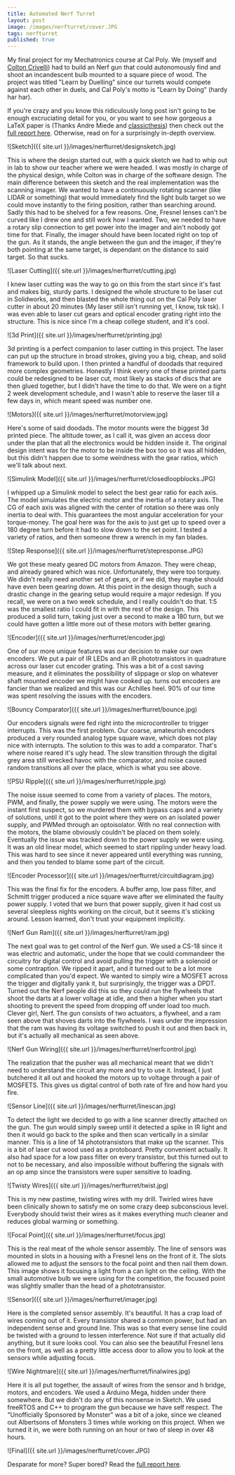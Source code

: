 ```yaml
---
title: Automated Nerf Turret
layout: post
image: /images/nerfturret/cover.JPG
tags: nerfturret
published: true
---
```


My final project for my Mechatronics course at Cal Poly. We (myself and [Colton Crivelli](http://www.coltoncrivelli.com)) had to build an Nerf gun that could autonomously find and shoot an incandescent bulb mounted to a square piece of wood. The project was titled "Learn by Duelling" since our turrets would compete against each other in duels, and Cal Poly's motto is "Learn by Doing" (hardy har har).

<!-- more -->

If you're crazy and you know this ridiculously long post isn't going to be enough excruciating detail for you, or you want to see how gorgeous a LaTeX paper is (Thanks Andre Miede and [classicthesis](https://www.ctan.org/pkg/classicthesis)) then check out the [full report here](/images/nerfturret/Crivelli_Doty_Final.pdf). Otherwise, read on for a surprisingly in-depth overview.

![Sketch]({{ site.url }}/images/nerfturret/designsketch.jpg)

This is where the design started out, with a quick sketch we had to whip out in lab to show our teacher where we were headed. I was mostly in charge of the physical design, while Colton was in charge of the software design. The main difference between this sketch and the real implementation was the scanning imager. We wanted to have a continuously rotating scanner (like LIDAR or something) that would immediately find the light bulb target so we could move instantly to the firing position, rather than searching around. Sadly this had to be shelved for a few reasons. One, Fresnel lenses can't be curved like I drew one and still work how I wanted. Two, we needed to have a rotary slip connection to get power into the imager and ain't nobody got time for that. Finally, the imager should have been located right on top of the gun. As it stands, the angle between the gun and the imager, if they're both pointing at the same target, is dependant on the distance to said target. So that sucks.

![Laser Cutting]({{ site.url }}/images/nerfturret/cutting.jpg)

I knew laser cutting was the way to go on this from the start since it's fast and makes big, sturdy parts. I designed the whole structure to be laser cut in Solidworks, and then blasted the whole thing out on the Cal Poly laser cutter in about 20 minutes (My laser still isn't running yet, I know, tsk tsk). I was even able to laser cut gears and optical encoder grating right into the structure. This is nice since I'm a cheap college student, and it's cool.

![3d Print]({{ site.url }}/images/nerfturret/printing.jpg)

3d printing is a perfect companion to laser cutting in this project. The laser can put up the structure in broad strokes, giving you a big, cheap, and solid framework to build upon. I then printed a handful of doodads that required more complex geometries. Honestly I think every one of these printed parts could be redesigned to be laser cut, most likely as stacks of discs that are then glued together, but I didn't have the time to do that. We were on a tight 2 week development schedule, and I wasn't able to reserve the laser till a few days in, which meant speed was number one.

![Motors]({{ site.url }}/images/nerfturret/motorview.jpg)

Here's some of said doodads. The motor mounts were the biggest 3d printed piece. The altitude tower, as I call it, was given an access door under the plan that all the electronics would be hidden inside it. The original design intent was for the motor to be inside the box too so it was all hidden, but this didn't happen due to some weirdness with the gear ratios, which we'll talk about next.

![Simulink Model]({{ site.url }}/images/nerfturret/closedloopblocks.JPG)

I whipped up a Simulink model to select the best gear ratio for each axis. The model simulates the electric motor and the inertia of a rotary axis. The CG of each axis was aligned with the center of rotation so there was only inertia to deal with. This guarantees the most angular acceleration for your torque-money. The goal here was for the axis to just get up to speed over a 180 degree turn before it had to slow down to the set point. I tested a variety of ratios, and then someone threw a wrench in my fan blades.

![Step Response]({{ site.url }}/images/nerfturret/stepresponse.JPG)

We got these meaty geared DC motors from Amazon. They were cheap, and already geared which was nice. Unfortunately, they were too torquey. We didn't really need another set of gears, or if we did, they maybe should have even been gearing down. At this point in the design though, such a drastic change in the gearing setup would require a major redesign. If you recall, we were on a two week schedule, and I really couldn't do that. 1:5 was the smallest ratio I could fit in with the rest of the design. This produced a solid turn, taking just over a second to make a 180 turn, but we could have gotten a little more out of these motors with better gearing.

![Encoder]({{ site.url }}/images/nerfturret/encoder.jpg)

One of our more unique features was our decision to make our own encoders. We put a pair of IR LEDs and an IR phototransistors in quadrature across our laser cut encoder grating. This was a bit of a cost saving measure, and it eliminates the possibility of slippage or slop on whatever shaft mounted encoder we might have cooked up. turns out encoders are fancier than we realized and this was our Achilles heel. 90% of our time was spent resolving the issues with the encoders.

![Bouncy Comparator]({{ site.url }}/images/nerfturret/bounce.jpg)

Our encoders signals were fed right into the microcontroller to trigger interrupts. This was the first problem. Our coarse, amateurish encoders produced a very rounded analog type square wave, which does not play nice with interrupts. The solution to this was to add a comparator. That's where noise reared it's ugly head. The slow transition through the digital grey area still wrecked havoc with the comparator, and noise caused random transitions all over the place, which is what you see above.

![PSU Ripple]({{ site.url }}/images/nerfturret/ripple.jpg)

The noise issue seemed to come from a variety of places. The motors, PWM, and finally, the power supply we were using. The motors were the instant first suspect, so we murdered them with bypass caps and a variety of solutions, until it got to the point where they were on an isolated power supply, and PWMed through an optoisolator. With no real connection with the  motors, the blame obviously couldn't be placed on them solely. Eventually the issue was tracked down to the power supply we were using. It was an old linear model, which seemed to start rippling under heavy load. This was hard to see since it never appeared until everything was running, and then you tended to blame some part of the circuit.

![Encoder Processor]({{ site.url }}/images/nerfturret/circuitdiagram.jpg)

This was the final fix for the encoders. A buffer amp, low pass filter, and Schmitt trigger produced a nice square wave after we eliminated the faulty power supply. I voted that we burn that power supply, given it had cost us several sleepless nights working on the circuit, but it seems it's sticking around. Lesson learned, don't trust your equipment implicitly.

![Nerf Gun Ram]({{ site.url }}/images/nerfturret/ram.jpg)

The next goal was to get control of the Nerf gun. We used a CS-18 since it was electric and automatic, under the hope that we could commandeer the circuitry for digital control and avoid pulling the trigger with a solenoid or some contraption. We ripped it apart, and it turned out to be a lot more complicated than you'd expect. We wanted to simply wire a MOSFET across the trigger and digitally yank it, but surprisingly, the trigger was a DPDT. Turned out the Nerf people did this so they could run the flywheels that shoot the darts at a lower voltage at idle, and then a higher when you start shooting to prevent the speed from dropping off under load too much. Clever girl, Nerf. The gun consists of two actuators, a flywheel, and a ram seen above that shoves darts into the flywheels. I was under the impression that the ram was having its voltage switched to push it out and then back in, but it's actually all mechanical as seen above.

![Nerf Gun Wiring]({{ site.url }}/images/nerfturret/nerfcontrol.jpg)

The realization that the pusher was all mechanical meant that we didn't need to understand the circuit any more and try to use it. Instead, I just butchered it all out and hooked the motors up to voltage through a pair of MOSFETS. This gives us digital control of both rate of fire and how hard you fire.

![Sensor Line]({{ site.url }}/images/nerfturret/linescan.jpg)

To detect the light we decided to go with a line scanner directly attached on the gun. The gun would simply sweep until it detected a spike in IR light and then it would go back to the spike and then scan vertically in a similar manner. This is a line of 14 phototransistors that make up the scanner. This is a bit of laser cut wood used as a protoboard. Pretty convenient actually. It also had space for a low pass filter on every transistor, but this turned out to not to be necessary, and also impossible without buffering the signals with an op amp since the transistors were super sensitive to loading.

![Twisty Wires]({{ site.url }}/images/nerfturret/twist.jpg)

This is my new pastime, twisting wires with my drill. Twirled wires have been clinically shown to satisfy me on some crazy deep subconscious level. Everybody should twist their wires as it makes everything much cleaner and reduces global warming or something.

![Focal Point]({{ site.url }}/images/nerfturret/focus.jpg)

This is the real meat of the whole sensor assembly. The line of sensors was mounted in slots in a housing with a Fresnel lens on the front of it. The slots allowed me to adjust the sensors to the focal point and then nail them down. This image shows it focusing a light from a can light on the ceiling. With the small automotive bulb we were using for the competition, the focused point was slightly smaller than the head of a phototransistor.

![Sensor]({{ site.url }}/images/nerfturret/imager.jpg)

Here is the completed sensor assembly. It's beautiful. It has a crap load of wires coming out of it. Every transistor shared a common power, but had an independent sense and ground line. This was so that every sense line could be twisted with a ground to lessen interference. Not sure if that actually did anything, but it sure looks cool. You can also see the beautiful Fresnel lens on the front, as well as a pretty little access door to allow you to look at the sensors while adjusting focus.

![Wire Nightmare]({{ site.url }}/images/nerfturret/finalwires.jpg)

Here it is all put together, the assault of wires from the sensor and h bridge, motors, and encoders. We used a Arduino Mega, hidden under there somewhere. But we didn't do any of this nonsense in Sketch. We used freeRTOS and C++ to program the gun because we have self respect. The "Unofficially Sponsored by Monster" was a bit of a joke, since we cleaned out Albertsons of Monsters 3 times while working on this project. When we turned it in, we were both running on an hour or two of sleep in over 48 hours.

![Final]({{ site.url }}/images/nerfturret/cover.JPG)

Desparate for more? Super bored? Read the [full report here](/images/nerfturret/Crivelli_Doty_Final.pdf). 